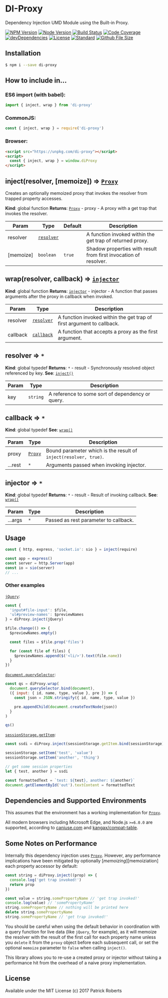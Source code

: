 # DI-Proxy

Dependency Injection UMD Module using the Built-in Proxy.

[![NPM Version][npm-image]][npm-url] [![Node Version][node-image]][npm-url] [![Build Status][travis-image]][travis-url] [![Code Coverage][codecov-image]][codecov-url] [![devDependencies][devdep-image]][devdep-url] [![License][license-image]][license-url] [![Standard][style-image]][style-url] [![Github File Size][filesize-image]][filesize-url]

## Installation

```bash
$ npm i --save di-proxy
```

## How to include in...

### ES6 import (with babel):

```js
import { inject, wrap } from 'di-proxy'
```

### CommonJS:

```js
const { inject, wrap } = require('di-proxy')
```

### Browser:

```html
<script src="https://unpkg.com/di-proxy"></script>
<script>
  const { inject, wrap } = window.diProxy
</script>
```

<a name="inject"></a>

## inject(resolver, [memoize]) ⇒ [<code>Proxy</code>](https://developer.mozilla.org/en-US/docs/Web/JavaScript/Reference/Global_Objects/Proxy)
Creates an optionally memoized proxy that invokes the resolver from trapped property accesses.

**Kind**: global function
**Returns**: [<code>Proxy</code>](https://developer.mozilla.org/en-US/docs/Web/JavaScript/Reference/Global_Objects/Proxy) - proxy - A proxy with a get trap that invokes the resolver.

| Param | Type | Default | Description |
| --- | --- | --- | --- |
| resolver | [<code>resolver</code>](#resolver) |  | A function invoked within the get trap of returned proxy. |
| [memoize] | <code>boolean</code> | <code>true</code> | Shadow properties with result from first invocation of resolver. |

<a name="wrap"></a>

## wrap(resolver, callback) ⇒ [<code>injector</code>](#injector)
**Kind**: global function
**Returns**: [<code>injector</code>](#injector) - injector - A function that passes arguments after the proxy in callback when invoked.

| Param | Type | Description |
| --- | --- | --- |
| resolver | [<code>resolver</code>](#resolver) | A function invoked within the get trap of first argument to callback. |
| callback | [<code>callback</code>](#callback) | A function that accepts a proxy as the first argument. |

<a name="resolver"></a>

## resolver ⇒ <code>\*</code>
**Kind**: global typedef
**Returns**: <code>\*</code> - result - Synchronously resolved object referenced by key.
**See**: [`inject()`](#inject)

| Param | Type | Description |
| --- | --- | --- |
| key | <code>string</code> | A reference to some sort of dependency or query. |

<a name="callback"></a>

## callback ⇒ <code>\*</code>
**Kind**: global typedef
**See**: [`wrap()`](#wrap)

| Param | Type | Description |
| --- | --- | --- |
| proxy | [<code>Proxy</code>](https://developer.mozilla.org/en-US/docs/Web/JavaScript/Reference/Global_Objects/Proxy) | Bound parameter which is the result of `inject(resolver, true)`. |
| ...rest | <code>\*</code> | Arguments passed when invoking injector. |

<a name="injector"></a>

## injector ⇒ <code>\*</code>
**Kind**: global typedef
**Returns**: <code>\*</code> - result - Result of invoking callback.
**See**: [`wrap()`](#wrap)

| Param | Type | Description |
| --- | --- | --- |
| ...args | <code>\*</code> | Passed as rest parameter to callback. |


## Usage

```js
const { http, express, 'socket.io': sio } = inject(require)

const app = express()
const server = http.Server(app)
const io = sio(server)
// ...
```

### Other examples

[`jQuery`][jquery-demo]:

```js
const {
  'input#file-input': $file,
  'ul#preview-names': $previewNames
} = diProxy.inject(jQuery)

$file.change(() => {
  $previewNames.empty()

  const files = $file.prop('files')

  for (const file of files) {
    $previewNames.append($('<li/>').text(file.name))
  }
})
```

[`document.querySelector`][query-selector-demo]:

```js
const qs = diProxy.wrap(
  document.querySelector.bind(document),
  ({ input: { id, name, type, value }, pre }) => {
    const json = JSON.stringify({ id, name, type, value })

    pre.appendChild(document.createTextNode(json))
  }
)

qs()
```

[`sessionStorage.getItem`][session-storage-demo]:

```js
const ssdi = diProxy.inject(sessionStorage.getItem.bind(sessionStorage))

sessionStorage.setItem('test', 'value')
sessionStorage.setItem('another', 'thing')

// get some session properties
let { test, another } = ssdi

const formattedText = `test: ${test}, another: ${another}`
document.getElementById('out').textContent = formattedText
```

## Dependencies and Supported Environments

This assumes that the environment has a working implementation for [`Proxy`][proxy].

All modern browsers including Microsoft Edge, and Node.js `>=6.0.0` are supported, according to [caniuse.com][caniuse] and [kangax/compat-table][compat-table].

## Some Notes on Performance

Internally this dependency injection uses [`Proxy`][proxy]. However, any performance implications have been mitigated by optionally [_memoizing_][memoiziation] each property accessor by default:

```js
const string = diProxy.inject((prop) => {
  console.log('get trap invoked!')
  return prop
})

const value = string.somePropertyName // 'get trap invoked!'
console.log(value) // 'somePropertyName'
string.somePropertyName // nothing will be printed here
delete string.somePropertyName
string.somePropertyName // 'get trap invoked!'
```

You should be careful when using the default behavior in coordination with a query function for live data (like `jQuery`, for example), as it will memoize the resolver with the result of the first call for each property name unless you `delete` it from the `proxy` object before each subsequent call, or set the optional `memoize` parameter to `false` when calling `inject()`.

This library allows you to re-use a created proxy or injector without taking a performance hit from the overhead of a naive proxy implementation.

## License

Available under the MIT License
(c) 2017 Patrick Roberts

[npm-url]: https://www.npmjs.com/package/di-proxy
[npm-image]: https://img.shields.io/npm/v/di-proxy.svg

[node-image]: https://img.shields.io/node/v/di-proxy.svg

[travis-url]: https://travis-ci.org/patrickroberts/di-proxy
[travis-image]: https://travis-ci.org/patrickroberts/di-proxy.svg?branch=master

[codecov-url]: https://codecov.io/gh/patrickroberts/di-proxy
[codecov-image]: https://codecov.io/gh/patrickroberts/di-proxy/branch/master/graph/badge.svg

[devdep-url]: https://github.com/patrickroberts/di-proxy/blob/master/package.json#L32-L49
[devdep-image]: https://img.shields.io/david/dev/patrickroberts/di-proxy.svg

[license-url]: https://github.com/patrickroberts/di-proxy/blob/master/LICENSE
[license-image]: https://img.shields.io/badge/license-MIT-blue.svg

[style-url]: https://standardjs.com/
[style-image]: https://img.shields.io/badge/style-standard-brightgreen.svg

[filesize-url]: https://github.com/patrickroberts/di-proxy/blob/master/umd/di-proxy.min.js
[filesize-image]: https://img.shields.io/github/size/patrickroberts/di-proxy/umd/di-proxy.min.js.svg

[jquery-demo]: https://jsfiddle.net/patrob10114/zhdj6jgb/
[query-selector-demo]: https://jsfiddle.net/patrob10114/jbu5tm1j/
[session-storage-demo]: https://jsfiddle.net/patrob10114/3yb8a5u4/

[proxy]: https://developer.mozilla.org/en-US/docs/Web/JavaScript/Reference/Global_Objects/Proxy
[memoization]: https://en.wikipedia.org/wiki/Memoization
[caniuse]: https://caniuse.com/#search=Proxy
[compat-table]: https://kangax.github.io/compat-table/es6/#test-Proxy
